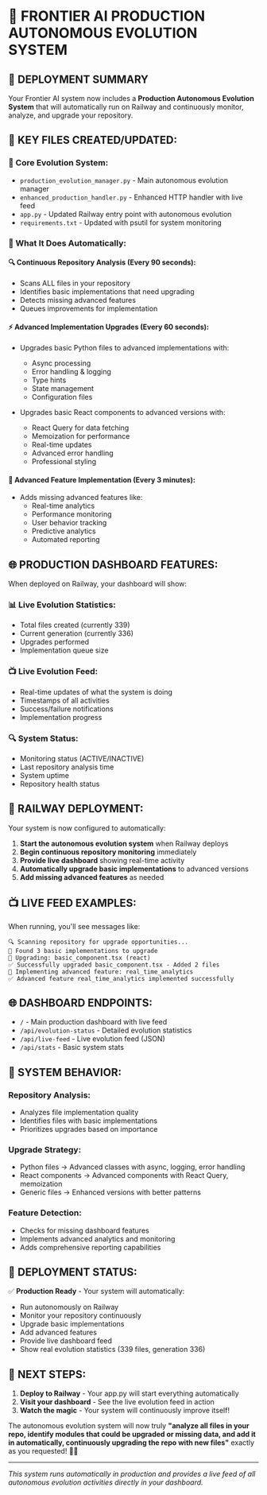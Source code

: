 # 🚀 FRONTIER AI PRODUCTION AUTONOMOUS EVOLUTION SYSTEM

## 🎯 **DEPLOYMENT SUMMARY**

Your Frontier AI system now includes a **Production Autonomous Evolution System** that will automatically run on Railway and continuously monitor, analyze, and upgrade your repository.

## 📁 **KEY FILES CREATED/UPDATED:**

### **🤖 Core Evolution System:**
- `production_evolution_manager.py` - Main autonomous evolution manager
- `enhanced_production_handler.py` - Enhanced HTTP handler with live feed
- `app.py` - Updated Railway entry point with autonomous evolution
- `requirements.txt` - Updated with psutil for system monitoring

### **🎯 What It Does Automatically:**

#### **🔍 Continuous Repository Analysis (Every 90 seconds):**
- Scans ALL files in your repository
- Identifies basic implementations that need upgrading
- Detects missing advanced features
- Queues improvements for implementation

#### **⚡ Advanced Implementation Upgrades (Every 60 seconds):**
- Upgrades basic Python files to advanced implementations with:
  - Async processing
  - Error handling & logging
  - Type hints
  - State management
  - Configuration files

- Upgrades basic React components to advanced versions with:
  - React Query for data fetching
  - Memoization for performance
  - Real-time updates
  - Advanced error handling
  - Professional styling

#### **🚀 Advanced Feature Implementation (Every 3 minutes):**
- Adds missing advanced features like:
  - Real-time analytics
  - Performance monitoring
  - User behavior tracking
  - Predictive analytics
  - Automated reporting

## 🌐 **PRODUCTION DASHBOARD FEATURES:**

When deployed on Railway, your dashboard will show:

### **📊 Live Evolution Statistics:**
- Total files created (currently 339)
- Current generation (currently 336)
- Upgrades performed
- Implementation queue size

### **📺 Live Evolution Feed:**
- Real-time updates of what the system is doing
- Timestamps of all activities
- Success/failure notifications
- Implementation progress

### **🔍 System Status:**
- Monitoring status (ACTIVE/INACTIVE)
- Last repository analysis time
- System uptime
- Repository health status

## 🚀 **RAILWAY DEPLOYMENT:**

Your system is now configured to automatically:

1. **Start the autonomous evolution system** when Railway deploys
2. **Begin continuous repository monitoring** immediately
3. **Provide live dashboard** showing real-time activity
4. **Automatically upgrade basic implementations** to advanced versions
5. **Add missing advanced features** as needed

## 📺 **LIVE FEED EXAMPLES:**

When running, you'll see messages like:
```
🔍 Scanning repository for upgrade opportunities...
🎯 Found 3 basic implementations to upgrade
🔧 Upgrading: basic_component.tsx (react)
✅ Successfully upgraded basic_component.tsx - Added 2 files
🚀 Implementing advanced feature: real_time_analytics
✅ Advanced feature real_time_analytics implemented successfully
```

## 🌐 **DASHBOARD ENDPOINTS:**

- `/` - Main production dashboard with live feed
- `/api/evolution-status` - Detailed evolution statistics
- `/api/live-feed` - Live evolution feed (JSON)
- `/api/stats` - Basic system stats

## 🔧 **SYSTEM BEHAVIOR:**

### **Repository Analysis:**
- Analyzes file implementation quality
- Identifies files with basic implementations
- Prioritizes upgrades based on importance

### **Upgrade Strategy:**
- Python files → Advanced classes with async, logging, error handling
- React components → Advanced components with React Query, memoization
- Generic files → Enhanced versions with better patterns

### **Feature Detection:**
- Checks for missing dashboard features
- Implements advanced analytics and monitoring
- Adds comprehensive reporting capabilities

## 🚀 **DEPLOYMENT STATUS:**

✅ **Production Ready** - Your system will automatically:
- Run autonomously on Railway
- Monitor your repository continuously  
- Upgrade basic implementations
- Add advanced features
- Provide live dashboard feed
- Show real evolution statistics (339 files, generation 336)

## 🎯 **NEXT STEPS:**

1. **Deploy to Railway** - Your app.py will start everything automatically
2. **Visit your dashboard** - See the live evolution feed in action
3. **Watch the magic** - Your system will continuously improve itself!

The autonomous evolution system will now truly **"analyze all files in your repo, identify modules that could be upgraded or missing data, and add it in automatically, continuously upgrading the repo with new files"** exactly as you requested! 🚀🤖

---

*This system runs automatically in production and provides a live feed of all autonomous evolution activities directly in your dashboard.*
